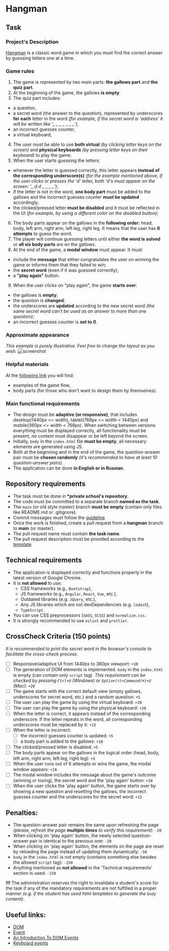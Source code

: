 # Hangman

## Task

### Project's Description

[Hangman](<https://en.wikipedia.org/wiki/Hangman_(game)>) is a classic word game in which you must find the correct answer by guessing letters one at a time.

### Game rules

1. The game is represented by two main parts: **the gallows part** and **the quiz part**.
2. At the beginning of the game, the gallows **is empty**.
3. The quiz part includes:

- a question,
- a secret word (the answer to the question), represented by underscores **for each** letter in the word _(for example, if the secret word is 'address' it will be written like '\_ \_ \_ \_ \_ \_ \_')_,
- an incorrect guesses counter,
- a virtual keyboard,

4. The user must be able to use **both virtual** _(by clicking letter keys on the screen)_ and **physical keyboards** _(by pressing letter keys on their keyboard)_ to play the game.
5. When the user starts guessing the letters:

- whenever the letter is guessed correctly, this letter appears **instead of the corresponding underscore(s)** _(for the example mentioned above, if the user clicks or presses the 'd' letter, both 'd's must appear on the screen: '\_ d d \_ \_ \_ \_')_;
- if the letter is not in the word, **one body part** must be added to the gallows and the incorrect guesses counter **must be updated** accordingly;
- the clicked/pressed letter **must be disabled** and it must be reflected in the UI _(for example, by using a different color on the disabled button)_;

6. The body parts appear on the gallows in the **following order**: head, body, left arm, right arm, left leg, right leg. It means that the user has **6 attempts** to guess the word.
7. The player will continue guessing letters until either **the word is solved** or **all six body parts** are on the gallows.
8. At the end of the game, a **modal window** must appear. It must:

- include the **message** that either congratulates the user on winning the game or informs them that they failed to win;
- the **secret word** (even if it was guessed correctly);
- a **"play again"** button.

9. When the user clicks on "play again", the game **starts over**:

- the gallows is **empty**;
- the question is **changed**;
- the underscores are **updated** according to the new secret word _(the same secret word can't be used as an answer to more than one question)_;
- an incorrect guesses counter is **set to 0**.

### Approximate appearance

_This example is purely illustrative. Feel free to change the layout as you wish._
![screenshot](hangman.png)

### Helpful materials

At the [following link](https://www.figma.com/file/ug2NAUiXPpaFDvch5TWUxd/Hangman-game?type=design&node-id=0%3A1&mode=design&t=4Gj7Ayo0yckppNo8-1) you will find:

- examples of the game flow,
- body parts (for those who don't want to design them by themselves).

### Main functional requirements

- The design must be **adaptive (or responsive)**, that includes desktop(1440px <= width), tablet(768px <= width < 1440px) and mobile(360px <= width < 768px). When switching between versions everything must be displayed correctly, all functionality must be present, no content must disappear or be left beyond the screen.
- Initially, `body` in the `index.html` file **must be empty**, all necessary elements are generated using JS.
- Both at the beginning and in the end of the game, the question-answer pair must be **chosen randomly** _(it's recommended to have at least 10 question-answer pairs)_.
- The application can be done **in English or in Russian**.

## Repository requirements

- The task must be done in **\*private school's repository**.
- The code must be committed to a separate branch **named as the task**.
- The `main` (or old style master) branch **must be empty** (contain only files like README.md or .gitignore).
- Commit messages must follow the [guideline](https://docs.rs.school/#/git-convention)
- Once the work is finished, create a pull request from a **hangman** branch to **main** (or master).
- The pull request name must contain **the task name**.
- The pull request description must be provided according to the [template](https://docs.rs.school/#/pull-request-review-process?id=Требования-к-pull-request-pr).

## Technical requirements

- The application is displayed correctly and functions properly in the latest version of Google Chrome.
- It is **not allowed** to use:
    - CSS frameworks (e.g., `Bootstrap`),
    - JS frameworks (e.g., `Angular`, `React`, `Vue`, etc.),
    - Outdated libraries (e.g. `JQuery`, etc.),
    - Any JS libraries which are not devDependencies (e.g. `lodash`),
    - `TypeScript`.
- You can use CSS preprocessors (`SASS`, `SCSS`) and `normalize.css`.
- It is strongly recommended to use `eslint` and `prettier`.

## CrossCheck Criteria (150 points)

_It is recommended to print the secret word in the browser's console to facilitate the cross-check process._

- [ ] Responsive/adaptive UI from 1440px to 360px viewport: `+10`
- [ ] The generation of DOM elements is implemented. `body` in the `index.html` is empty (can contain only `script` tag). _This requirement can be checked by pressing `Ctrl+U` (Windows) or `Option(⌥)+Command(⌘)+U` (Mac)_: `+20`
- [ ] The game starts with the correct default view (empty gallows, underscores for secret word, etc.) and a random question: `+5`
- [ ] The user can play the game by using the virtual keyboard: `+20`
- [ ] The user can play the game by using the physical keyboard: `+20`
- [ ] When the letter is correct, it appears instead of the corresponding underscore. If the letter repeats in the word, all corresponding underscores must be replaced by it: `+15`
- [ ] When the letter is incorrect:
    - [ ] the incorrect guesses counter is updated: `+5`
    - [ ] a body part is added to the gallows: `+10`
- [ ] The clicked/pressed letter is disabled: `+5`
- [ ] The body parts appear on the gallows in the logical order (head, body, left arm, right arm, left leg, right leg): `+5`
- [ ] When the user runs out of 6 attempts or wins the game, the modal window appears: `+10`
- [ ] The modal window includes the message about the game's outcome (winning or losing), the secret word and the 'play again' button: `+10`
- [ ] When the user clicks the 'play again' button, the game starts over by showing a new question and resetting the gallows, the incorrect guesses counter and the underscores for the secret word: `+15`

## Penalties:

- The question-answer pair remains the same upon refreshing the page _(please, refresh the page **multiple times** to verify this requirement)_: `-20`
- When clicking on 'play again' button, the newly selected question-answer pair is identical to the previous one: `-20`
- When clicking on 'play again' button, the elements on the page are reset by reloading the page instead of updating them dynamically: `-50`
- `body` in the `index.html` is not empty (contains something else besides the allowed `script` tag): `-150`
- Anything mentioned as **not allowed** in the 'Technical requirements' section is used: `-150`

**!!!** The administration reserves the right to invalidate a student's score for the task if any of the mandatory requirements are not fulfilled in a proper manner _(e.g. if the student has used html templates to generate the `body` content)_.

## Useful links:

- [DOM](http://learn.javascript.info/document)
- [Event](http://learn.javascript.info/event-details)
- [An Introduction To DOM Events](https://www.smashingmagazine.com/2013/11/an-introduction-to-dom-events/)
- [Keyboard events](https://learn.javascript.info/keyboard-events)
